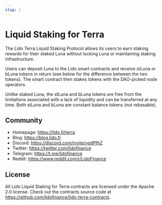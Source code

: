 ```yaml
---
slug: /
---
```


# Liquid Staking for Terra

The Lido Terra Liquid Staking Protocol allows its users to earn staking rewards for their staked Luna without locking Luna or maintaining staking infrastructure.

Users can deposit Luna to the Lido smart contracts and receive stLuna or bLuna tokens in return (see below for the difference between the two tokens). The smart contract then stakes tokens with the DAO-picked node operators. 

Unlike staked Luna, the stLuna and bLuna tokens are free from the limitations associated with a lack of liquidity and can be transferred at any time. Both stLuna and bLuna are constant balance tokens (not rebasable).

## Community

* Homepage: https://lido.fi/terra
* Blog: https://blog.lido.fi
* Discord: https://discord.com/invite/vgdPfhZ
* Twitter: https://twitter.com/lidofinance
* Telegram: https://t.me/lidofinance
* Reddit: https://www.reddit.com/r/LidoFinance

## License

All Lido Liquid Staking for Terra contracts are licensed under the Apache 2.0 license. Check out the contracts source code at https://github.com/lidofinance/lido-terra-contracts.  